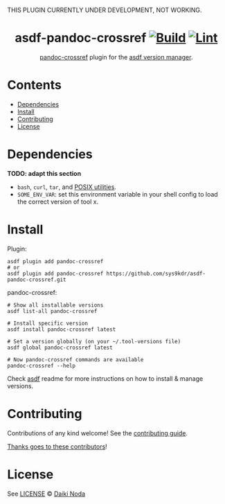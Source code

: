 THIS PLUGIN CURRENTLY UNDER DEVELOPMENT, NOT WORKING.

<div align="center">

# asdf-pandoc-crossref [![Build](https://github.com/sys9kdr/asdf-pandoc-crossref/actions/workflows/build.yml/badge.svg)](https://github.com/sys9kdr/asdf-pandoc-crossref/actions/workflows/build.yml) [![Lint](https://github.com/sys9kdr/asdf-pandoc-crossref/actions/workflows/lint.yml/badge.svg)](https://github.com/sys9kdr/asdf-pandoc-crossref/actions/workflows/lint.yml)

[pandoc-crossref](https://github.com/lierdakil/pandoc-crossref) plugin for the [asdf version manager](https://asdf-vm.com).

</div>

# Contents

- [Dependencies](#dependencies)
- [Install](#install)
- [Contributing](#contributing)
- [License](#license)

# Dependencies

**TODO: adapt this section**

- `bash`, `curl`, `tar`, and [POSIX utilities](https://pubs.opengroup.org/onlinepubs/9699919799/idx/utilities.html).
- `SOME_ENV_VAR`: set this environment variable in your shell config to load the correct version of tool x.

# Install

Plugin:

```shell
asdf plugin add pandoc-crossref
# or
asdf plugin add pandoc-crossref https://github.com/sys9kdr/asdf-pandoc-crossref.git
```

pandoc-crossref:

```shell
# Show all installable versions
asdf list-all pandoc-crossref

# Install specific version
asdf install pandoc-crossref latest

# Set a version globally (on your ~/.tool-versions file)
asdf global pandoc-crossref latest

# Now pandoc-crossref commands are available
pandoc-crossref --help
```

Check [asdf](https://github.com/asdf-vm/asdf) readme for more instructions on how to
install & manage versions.

# Contributing

Contributions of any kind welcome! See the [contributing guide](contributing.md).

[Thanks goes to these contributors](https://github.com/sys9kdr/asdf-pandoc-crossref/graphs/contributors)!

# License

See [LICENSE](LICENSE) © [Daiki Noda](https://github.com/sys9kdr/)
